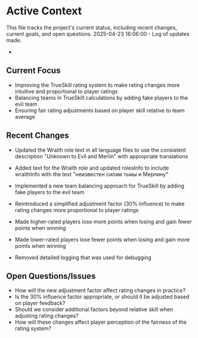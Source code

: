 # Active Context

This file tracks the project's current status, including recent changes, current goals, and open questions.
2025-04-23 16:06:00 - Log of updates made.

-

## Current Focus

- Improving the TrueSkill rating system to make rating changes more intuitive and proportional to player ratings
- Balancing teams in TrueSkill calculations by adding fake players to the evil team
- Ensuring fair rating adjustments based on player skill relative to team average

## Recent Changes

- Updated the Wraith role text in all language files to use the consistent description "Unknown to Evil and Merlin" with appropriate translations

- Added text for the Wraith role and updated rolesInfo to include wraithInfo with the text "неизвестен силам тьмы и Мерлину"

- Implemented a new team balancing approach for TrueSkill by adding fake players to the evil team
- Reintroduced a simplified adjustment factor (30% influence) to make rating changes more proportional to player ratings
- Made higher-rated players lose more points when losing and gain fewer points when winning
- Made lower-rated players lose fewer points when losing and gain more points when winning
- Removed detailed logging that was used for debugging

## Open Questions/Issues

- How will the new adjustment factor affect rating changes in practice?
- Is the 30% influence factor appropriate, or should it be adjusted based on player feedback?
- Should we consider additional factors beyond relative skill when adjusting rating changes?
- How will these changes affect player perception of the fairness of the rating system?
